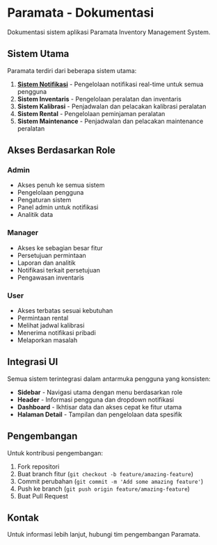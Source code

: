 # Paramata - Dokumentasi

Dokumentasi sistem aplikasi Paramata Inventory Management System.

## Sistem Utama

Paramata terdiri dari beberapa sistem utama:

1. [**Sistem Notifikasi**](./notification-system.md) - Pengelolaan notifikasi real-time untuk semua pengguna
2. **Sistem Inventaris** - Pengelolaan peralatan dan inventaris
3. **Sistem Kalibrasi** - Penjadwalan dan pelacakan kalibrasi peralatan
4. **Sistem Rental** - Pengelolaan peminjaman peralatan
5. **Sistem Maintenance** - Penjadwalan dan pelacakan maintenance peralatan

## Akses Berdasarkan Role

### Admin
- Akses penuh ke semua sistem
- Pengelolaan pengguna
- Pengaturan sistem
- Panel admin untuk notifikasi
- Analitik data

### Manager
- Akses ke sebagian besar fitur
- Persetujuan permintaan
- Laporan dan analitik
- Notifikasi terkait persetujuan
- Pengawasan inventaris

### User
- Akses terbatas sesuai kebutuhan
- Permintaan rental
- Melihat jadwal kalibrasi
- Menerima notifikasi pribadi
- Melaporkan masalah

## Integrasi UI

Semua sistem terintegrasi dalam antarmuka pengguna yang konsisten:

- **Sidebar** - Navigasi utama dengan menu berdasarkan role
- **Header** - Informasi pengguna dan dropdown notifikasi
- **Dashboard** - Ikhtisar data dan akses cepat ke fitur utama
- **Halaman Detail** - Tampilan dan pengelolaan data spesifik

## Pengembangan

Untuk kontribusi pengembangan:

1. Fork repositori
2. Buat branch fitur (`git checkout -b feature/amazing-feature`)
3. Commit perubahan (`git commit -m 'Add some amazing feature'`)
4. Push ke branch (`git push origin feature/amazing-feature`)
5. Buat Pull Request

## Kontak

Untuk informasi lebih lanjut, hubungi tim pengembangan Paramata. 
